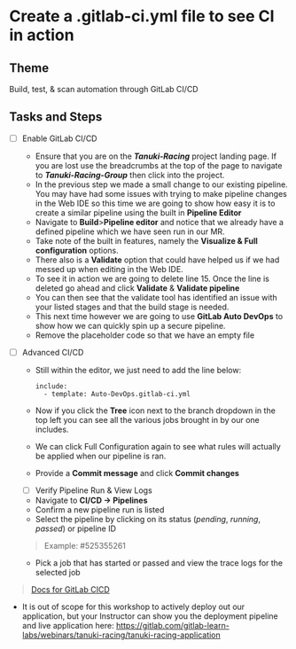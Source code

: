 # Create a .gitlab-ci.yml file to see CI in action

## Theme

Build, test, & scan automation through GitLab CI/CD

## Tasks and Steps

* [ ] Enable GitLab CI/CD
  * Ensure that you are on the ***Tanuki-Racing*** project landing page. If you are lost use the breadcrumbs at the top of the page to navigate to ***Tanuki-Racing-Group*** then click into the project.
  * In the previous step we made a small change to our existing pipeline. You may have had some issues with trying to make pipeline changes in the Web IDE so this time we are going to show how easy it is to create a similar pipeline using the built in **Pipeline Editor**
  * Navigate to **Build**>**Pipeline editor** and notice that we already have a defined pipeline which we have seen run in our MR. 
  * Take note of the built in features, namely the **Visualize & Full configuration** options.
  * There also is a **Validate** option that could have helped us if we had messed up when editing in the Web IDE.
  * To see it in action we are going to delete line 15. Once the line is deleted go ahead and click **Validate** & **Validate pipeline**
  * You can then see that the validate tool has identified an issue with your listed stages and that the build stage is needed.
  * This next time however we are going to use **GitLab Auto DevOps** to show how we can quickly spin up a secure pipeline.
  * Remove the placeholder code so that we have an empty file
* [ ] Advanced CI/CD
  * Still within the editor, we just need to add the line below:

    ```
    include:
      - template: Auto-DevOps.gitlab-ci.yml
    ```
  * Now if you click the **Tree** icon next to the branch dropdown in the top left you can see all the various jobs brought in by our one includes.
  * We can click Full Configuration again to see what rules will actually be applied when our pipeline is ran. 
  * Provide a **Commit message** and click **Commit changes**
  * [ ] Verify Pipeline Run & View Logs
  * Navigate to **CI/CD -> Pipelines**
  * Confirm a new pipeline run is listed
  * Select the pipeline by clicking on its status (*pending*, *running*, *passed*) or pipeline ID

  > Example: #525355261

  * Pick a job that has started or passed and view the trace logs for the selected job
> [Docs for GitLab CICD](https://docs.gitlab.com/ee/ci/)
  * It is out of scope for this workshop to actively deploy out our application, but your Instructor can show you the deployment pipeline and live application here: https://gitlab.com/gitlab-learn-labs/webinars/tanuki-racing/tanuki-racing-application





  


